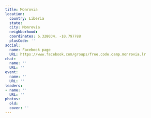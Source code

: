 ```yaml
---
title: Monrovia
location:
  country: Liberia
  state: 
  city: Monrovia
  neighborhood: 
  coordinates: 6.328034, -10.797788
  plusCode: ''
social:
  name: Facebook page
  URL: https://www.facebook.com/groups/free.code.camp.monrovia.lr
chat:
  name: ''
  URL: ''
event:
  name: ''
  URL: ''
leaders:
- name: ''
  URL: ''
photos:
  old: 
  cover: ''
---
```

